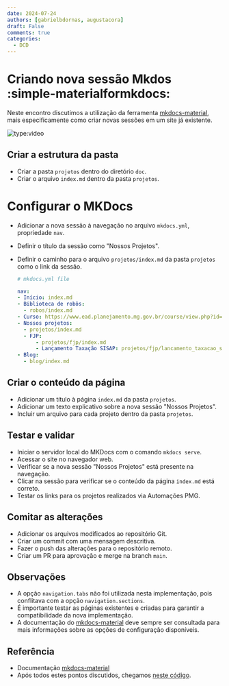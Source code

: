 ```yaml
---
date: 2024-07-24
authors: [gabrielbdornas, augustacora]
draft: False
comments: true
categories:
  - DCD
---
```


# Criando nova sessão Mkdos :simple-materialformkdocs:

Neste encontro discutimos a utilização da ferramenta [mkdocs-material](https://squidfunk.github.io/mkdocs-material/), mais especificamente como criar novas sessões em um site já existente.

<!-- more -->

![type:video](https://www.youtube.com/embed/tsVfmCxWZT8)

## Criar a estrutura da pasta

- Criar a pasta `projetos` dentro do diretório `doc`.
- Criar o arquivo `index.md` dentro da pasta `projetos`.

# Configurar o MKDocs

- Adicionar a nova sessão à navegação no arquivo `mkdocs.yml`, propriedade `nav`.
- Definir o título da sessão como "Nossos Projetos".
- Definir o caminho para o arquivo `projetos/index.md` da pasta `projetos` como o link da sessão.

    ```yml linenums="1" hl_lines="8-12"
    # mkdocs.yml file

    nav:
    - Início: index.md
    - Biblioteca de robôs:
      - robos/index.md
    - Curso: https://www.ead.planejamento.mg.gov.br/course/view.php?id=98
    - Nossos projetos:
      - projetos/index.md
      - FJP:
          - projetos/fjp/index.md
          - Lançamento Taxação SISAP: projetos/fjp/lancamento_taxacao_sisap.md
    - Blog:
      - blog/index.md
    ```

## Criar o conteúdo da página

- Adicionar um título à página `index.md` da pasta `projetos`.
- Adicionar um texto explicativo sobre a nova sessão "Nossos Projetos".
- Incluir um arquivo para cada projeto dentro da pasta `projetos`.

## Testar e validar

- Iniciar o servidor local do MKDocs com o comando `mkdocs serve`.
- Acessar o site no navegador web.
- Verificar se a nova sessão "Nossos Projetos" está presente na navegação.
- Clicar na sessão para verificar se o conteúdo da página `index.md` está correto.
- Testar os links para os projetos realizados via Automações PMG.

## Comitar as alterações

- Adicionar os arquivos modificados ao repositório Git.
- Criar um commit com uma mensagem descritiva.
- Fazer o push das alterações para o repositório remoto.
- Criar um PR para aprovação e merge na branch `main`.

## Observações

- A opção `navigation.tabs` não foi utilizada nesta implementação, pois conflitava com a opção `navigation.sections`.
- É importante testar as páginas existentes e criadas para garantir a compatibilidade da nova implementação.
- A documentação do [mkdocs-material](https://squidfunk.github.io/mkdocs-material/) deve sempre ser consultada para mais informações sobre as opções de configuração disponíveis.

## Referência

- Documentação [mkdocs-material](https://squidfunk.github.io/mkdocs-material/)
- Após todos estes pontos discutidos, chegamos [neste código](https://github.com/automatiza-mg/automatizacoes/tree/8fc0f1c264e00dde1da15b7daf804187a8da7bc0).
